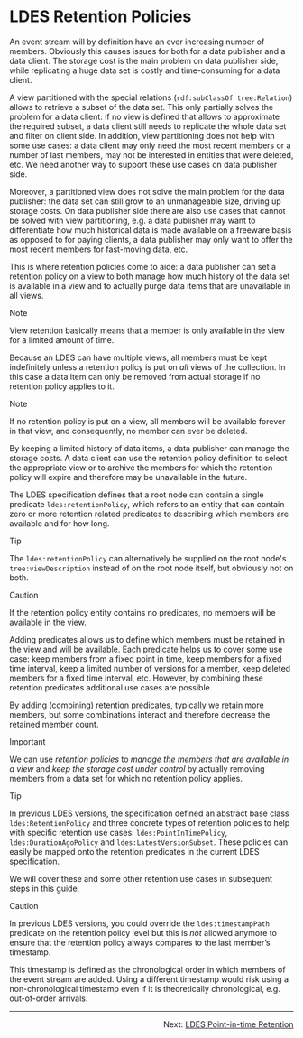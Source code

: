 # LDES Retention Policies
An event stream will by definition have an ever increasing number of members. Obviously this causes issues for both for a data publisher and a data client. The storage cost is the main problem on data publisher side, while replicating a huge data set is costly and time-consuming for a data client.

A view partitioned with the special relations (`rdf:subClassOf tree:Relation`) allows to retrieve a subset of the data set. This only partially solves the problem for a data client: if no view is defined that allows to approximate the required subset, a data client still needs to replicate the whole data set and filter on client side. In addition, view partitioning does not help with some use cases: a data client may only need the most recent members or a number of last members, may not be interested in entities that were deleted, etc. We need another way to support these use cases on data publisher side.

Moreover, a partitioned view does not solve the main problem for the data publisher: the data set can still grow to an unmanageable size, driving up storage costs. On data publisher side there are also use cases that cannot be solved with view partitioning, e.g. a data publisher may want to differentiate how much historical data is made available on a freeware basis as opposed to for paying clients, a data publisher may only want to offer the most recent members for fast-moving data, etc.

This is where retention policies come to aide: a data publisher can set a retention policy on a view to both manage how much history of the data set is available in a view and to actually purge data items that are unavailable in all views.

> [!NOTE]
> View retention basically means that a member is only available in the view for a limited amount of time.

Because an LDES can have multiple views, all members must be kept indefinitely unless a retention policy is put on _all_ views of the collection. In this case a data item can only be removed from actual storage if no retention policy applies to it.

> [!NOTE]
> If no retention policy is put on a view, all members will be available forever in that view, and consequently, no member can ever be deleted.

By keeping a limited history of data items, a data publisher can manage the storage costs. A data client can use the retention policy definition to select the appropriate view or to archive the members for which the retention policy will expire and therefore may be unavailable in the future.

The LDES specification defines that a root node can contain a single predicate `ldes:retentionPolicy`, which refers to an entity that can contain zero or more retention related predicates to describing which members are available and for how long.

> [!TIP]
> The `ldes:retentionPolicy` can alternatively be supplied on the root node's `tree:viewDescription` instead of on the root node itself, but obviously not on both.

> [!CAUTION]
If the retention policy entity contains no predicates, no members will be available in the view.

Adding predicates allows us to define which members must be retained in the view and will be available. Each predicate helps us to cover some use case: keep members from a fixed point in time, keep members for a fixed time interval, keep a limited number of versions for a member, keep deleted members for a fixed time interval, etc. However, by combining these retention predicates additional use cases are possible.

By adding (combining) retention predicates, typically we retain more members, but some combinations interact and therefore decrease the retained member count.

> [!IMPORTANT]
> We can use _retention policies_ to _manage the members that are available in a view_ and _keep the storage cost under control_ by actually removing members from a data set for which no retention policy applies.

> [!TIP]
> In previous LDES versions, the specification defined an abstract base class `ldes:RetentionPolicy` and three concrete types of retention policies to help with specific retention use cases: `ldes:PointInTimePolicy`, `ldes:DurationAgoPolicy` and `ldes:LatestVersionSubset`. These policies can easily be mapped onto the retention predicates in the current LDES specification.

We will cover these and some other retention use cases in subsequent steps in this guide.

> [!CAUTION]
> In previous LDES versions, you could override the `ldes:timestampPath` predicate on the retention policy level but this is _not_ allowed anymore to ensure that the retention policy always compares to the last member’s timestamp.
> 
> This timestamp is defined as the chronological order in which members of the event stream are added. Using a different timestamp would risk using a non-chronological timestamp even if it is theoretically chronological, e.g. out-of-order arrivals.

---
<p align="right">Next: <a href="L-point-in-time-retention.md">LDES Point-in-time Retention</a></p>
